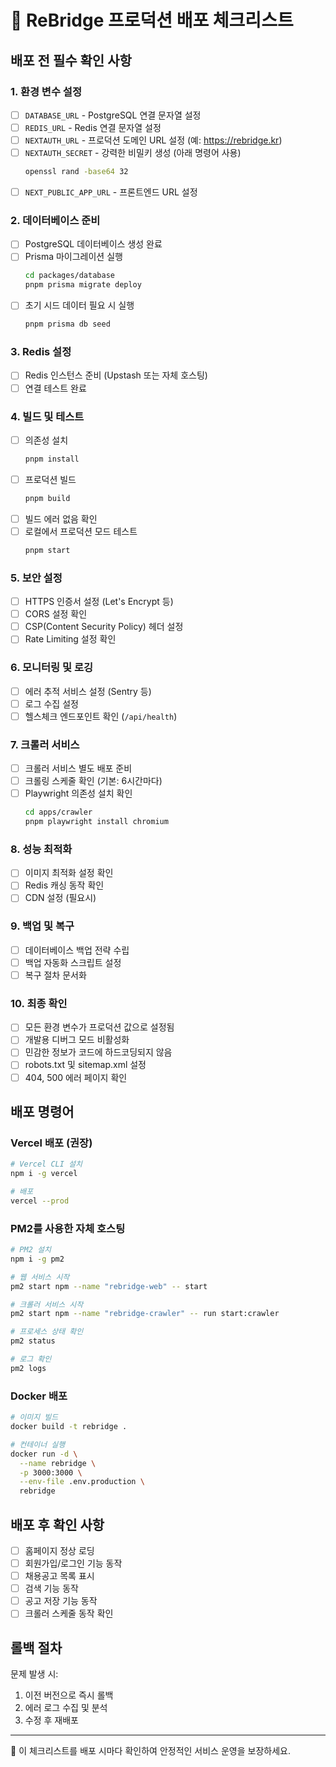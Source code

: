 # 🚀 ReBridge 프로덕션 배포 체크리스트

## 배포 전 필수 확인 사항

### 1. 환경 변수 설정
- [ ] `DATABASE_URL` - PostgreSQL 연결 문자열 설정
- [ ] `REDIS_URL` - Redis 연결 문자열 설정
- [ ] `NEXTAUTH_URL` - 프로덕션 도메인 URL 설정 (예: https://rebridge.kr)
- [ ] `NEXTAUTH_SECRET` - 강력한 비밀키 생성 (아래 명령어 사용)
  ```bash
  openssl rand -base64 32
  ```
- [ ] `NEXT_PUBLIC_APP_URL` - 프론트엔드 URL 설정

### 2. 데이터베이스 준비
- [ ] PostgreSQL 데이터베이스 생성 완료
- [ ] Prisma 마이그레이션 실행
  ```bash
  cd packages/database
  pnpm prisma migrate deploy
  ```
- [ ] 초기 시드 데이터 필요 시 실행
  ```bash
  pnpm prisma db seed
  ```

### 3. Redis 설정
- [ ] Redis 인스턴스 준비 (Upstash 또는 자체 호스팅)
- [ ] 연결 테스트 완료

### 4. 빌드 및 테스트
- [ ] 의존성 설치
  ```bash
  pnpm install
  ```
- [ ] 프로덕션 빌드
  ```bash
  pnpm build
  ```
- [ ] 빌드 에러 없음 확인
- [ ] 로컬에서 프로덕션 모드 테스트
  ```bash
  pnpm start
  ```

### 5. 보안 설정
- [ ] HTTPS 인증서 설정 (Let's Encrypt 등)
- [ ] CORS 설정 확인
- [ ] CSP(Content Security Policy) 헤더 설정
- [ ] Rate Limiting 설정 확인

### 6. 모니터링 및 로깅
- [ ] 에러 추적 서비스 설정 (Sentry 등)
- [ ] 로그 수집 설정
- [ ] 헬스체크 엔드포인트 확인 (`/api/health`)

### 7. 크롤러 서비스
- [ ] 크롤러 서비스 별도 배포 준비
- [ ] 크롤링 스케줄 확인 (기본: 6시간마다)
- [ ] Playwright 의존성 설치 확인
  ```bash
  cd apps/crawler
  pnpm playwright install chromium
  ```

### 8. 성능 최적화
- [ ] 이미지 최적화 설정 확인
- [ ] Redis 캐싱 동작 확인
- [ ] CDN 설정 (필요시)

### 9. 백업 및 복구
- [ ] 데이터베이스 백업 전략 수립
- [ ] 백업 자동화 스크립트 설정
- [ ] 복구 절차 문서화

### 10. 최종 확인
- [ ] 모든 환경 변수가 프로덕션 값으로 설정됨
- [ ] 개발용 디버그 모드 비활성화
- [ ] 민감한 정보가 코드에 하드코딩되지 않음
- [ ] robots.txt 및 sitemap.xml 설정
- [ ] 404, 500 에러 페이지 확인

## 배포 명령어

### Vercel 배포 (권장)
```bash
# Vercel CLI 설치
npm i -g vercel

# 배포
vercel --prod
```

### PM2를 사용한 자체 호스팅
```bash
# PM2 설치
npm i -g pm2

# 웹 서비스 시작
pm2 start npm --name "rebridge-web" -- start

# 크롤러 서비스 시작
pm2 start npm --name "rebridge-crawler" -- run start:crawler

# 프로세스 상태 확인
pm2 status

# 로그 확인
pm2 logs
```

### Docker 배포
```bash
# 이미지 빌드
docker build -t rebridge .

# 컨테이너 실행
docker run -d \
  --name rebridge \
  -p 3000:3000 \
  --env-file .env.production \
  rebridge
```

## 배포 후 확인 사항

- [ ] 홈페이지 정상 로딩
- [ ] 회원가입/로그인 기능 동작
- [ ] 채용공고 목록 표시
- [ ] 검색 기능 동작
- [ ] 공고 저장 기능 동작
- [ ] 크롤러 스케줄 동작 확인

## 롤백 절차

문제 발생 시:
1. 이전 버전으로 즉시 롤백
2. 에러 로그 수집 및 분석
3. 수정 후 재배포

---

📌 이 체크리스트를 배포 시마다 확인하여 안정적인 서비스 운영을 보장하세요.